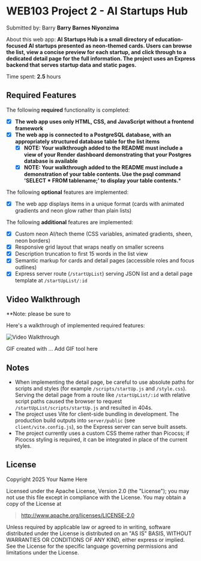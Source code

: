 # WEB103 Project 2 - AI Startups Hub

Submitted by: Barry **Barry Barnes Niyonzima**

About this web app: **AI Startups Hub is a small directory of education-focused AI startups presented as neon-themed cards. Users can browse the list, view a concise preview for each startup, and click through to a dedicated detail page for the full information. The project uses an Express backend that serves startup data and static pages.**

Time spent: **2.5** hours

## Required Features

The following **required** functionality is completed:

<!-- Make sure to check off completed functionality below -->
- [X] **The web app uses only HTML, CSS, and JavaScript without a frontend framework**
- [X] **The web app is connected to a PostgreSQL database, with an appropriately structured database table for the list items**
  - [X] **NOTE: Your walkthrough added to the README must include a view of your Render dashboard demonstrating that your Postgres database is available**
  - [X]  **NOTE: Your walkthrough added to the README must include a demonstration of your table contents. Use the psql command 'SELECT * FROM tablename;' to display your table contents.***

The following **optional** features are implemented:

- [x] The web app displays items in a unique format (cards with animated gradients and neon glow rather than plain lists)

The following **additional** features are implemented:

- [x] Custom neon AI/tech theme (CSS variables, animated gradients, sheen, neon borders)
- [x] Responsive grid layout that wraps neatly on smaller screens
- [x] Description truncation to first 15 words in the list view
- [x] Semantic markup for cards and detail pages (accessible roles and focus outlines)
- [x] Express server route (`/startUpList`) serving JSON list and a detail page template at `/startUpList/:id`

## Video Walkthrough

**Note: please be sure to

Here's a walkthrough of implemented required features:

<img src='./wlkThroug.gif' title='Video Walkthrough' width='' alt='Video Walkthrough' />

<!-- Replace this with whatever GIF tool you used! -->
GIF created with ...  Add GIF tool here
<!-- Recommended tools:
[Kap](https://getkap.co/) for macOS
[ScreenToGif](https://www.screentogif.com/) for Windows
[peek](https://github.com/phw/peek) for Linux. -->

## Notes

- When implementing the detail page, be careful to use absolute paths for scripts and styles (for example `/scripts/startUp.js` and `/style.css`). Serving the detail page from a route like `/startUpList/:id` with relative script paths caused the browser to request `/startUpList/scripts/startUp.js` and resulted in 404s.
- The project uses Vite for client-side bundling in development. The production build outputs into `server/public` (see `client/vite.config.js`), so the Express server can serve built assets.
- The project currently uses a custom CSS theme rather than Picocss; if Picocss styling is required, it can be integrated in place of the current styles.

## License

Copyright 2025 Your Name Here

Licensed under the Apache License, Version 2.0 (the "License"); you may not use this file except in compliance with the License. You may obtain a copy of the License at

> http://www.apache.org/licenses/LICENSE-2.0

Unless required by applicable law or agreed to in writing, software distributed under the License is distributed on an "AS IS" BASIS, WITHOUT WARRANTIES OR CONDITIONS OF ANY KIND, either express or implied. See the License for the specific language governing permissions and limitations under the License.
